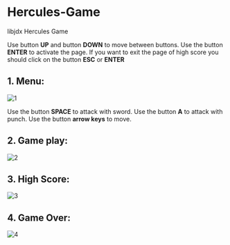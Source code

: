 # Hercules-Game
libjdx Hercules Game

Use button **UP** and button **DOWN** to move between buttons.
Use the button **ENTER** to activate the page.
If you want to exit the page of high score you should click on the button **ESC** or **ENTER**

## 1. Menu:
![1](https://user-images.githubusercontent.com/51880108/88302006-9d8cc380-cd05-11ea-9c19-a33ef6c4a434.PNG)

Use the button **SPACE** to attack with sword.
Use the button **A** to attack with punch.
Use the button **arrow keys** to move.
## 2. Game play:
![2](https://user-images.githubusercontent.com/51880108/88302161-ce6cf880-cd05-11ea-820b-16b1ee556429.png)

## 3. High Score:
![3](https://user-images.githubusercontent.com/51880108/88302231-e2185f00-cd05-11ea-8e0d-23a8fe2ee51e.png)

## 4. Game Over:
![4](https://user-images.githubusercontent.com/51880108/88302691-708ce080-cd06-11ea-9e4a-62205219ffdb.png)

